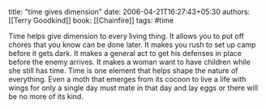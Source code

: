 
title: "time gives dimension"
date: 2006-04-21T16:27:43+05:30
authors: [[Terry Goodkind]]
book: [[Chainfire]]
tags: #time

Time helps give dimension to every living thing. It allows you to put off chores that you know can be done later. It makes you rush to set up camp before it gets dark. It makes a general act to get his defenses in place before the enemy arrives. It makes a woman want to have children while she still has time. Time is one element that helps shape the nature of everything. Even a moth that emerges from its cocoon to live a life with wings for only a single day must mate in that day and lay eggs or there will be no more of its kind.
